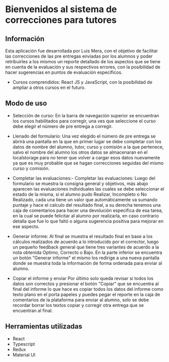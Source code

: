 # Bienvenidos al sistema de correcciones para tutores

## Información

Esta aplicación fue desarrollada por Luis Mera, con el objetivo de facilitar las correcciones de las pre entregas enviadas por los alumnos y poder retribuirles a los mismos un reporte detallado de los aspectos que se tiene en cuenta de la evaluación y sus respectivos errores, con la posibilidad de hacer sugerencias en puntos de evaluación específicos.

- Cursos comprendidos: React JS y JavaScript, con la posibilidad de ampliar a otros cursos en el futuro.

## Modo de uso

- Selección de curso: En la barra de navegación superior se encuentran los cursos habilitados para corregir, una ves que seleccione el curso debe elegir el número de pre entrega a corregir.

- Llenado del formulario: Una vez elegido el número de pre entrega se abrirá una pantalla en la que en primer lugar se debe completar con los datos de nombre del alumno, tutor, curso y comisión a la que pertenece, salvo el nombre del alumno los otros datos se almacenaran en el localstorage para no tener que volver a cargar esos datos nuevamente ya que es muy probable que se hagan correcciones seguidas del mismo curso y comisión.

- Completar las evaluaciones:- Completar las evaluaciones: Luego del formulario se muestra la consigna general y objetivos, más abajo aparecen las evaluaciones individuales las cuales se debe seleccionar el estado de la misma, si el alumno pudo Realizar, Incompleto o No Realizado, cada una tiene un valor que automáticamente va sumando puntaje y hace el calculo del resultado final, a su derecha tenemos una caja de comentarios para hacer una devolución especifica de esa tarea, en la cual se puede felicitar al alumno por realizarla, en caso contrario detalla que fue lo que faltó o alguna sugerencia positiva para mejorar en ese aspecto.

- Generar informe: Al final se muestra el resultado final en base a los cálculos realizados de acuerdo a lo introducido por el corrector, luego un pequeño feedback general que tiene tres variantes de acuerdo a la nota obtenida Optimo, Correcto o Bajo. En la parte inferior se encuentra un botón "Generar informe" el mismo los redirige a una nueva pantalla donde se muestra toda la información de forma ordenada para enviar al alumno.

- Copiar el informe y enviar Por último solo queda revisar si todos los datos son correctos y presionar el botón "Copiar" que se encuentra al final del informe lo que hace es copiar todos los datos del informe como texto plano en el porta papeles y puedes pegar el reporte en la caja de comentarios de la plataforma para enviar al alumno, solo se debe recordar borrar los textos copiar y corregir otra entrega que se encuentran al final.

## Herramientas utilizadas

- React
- Typescript
- Redux
- Material UI
